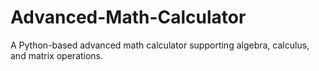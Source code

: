 # Advanced-Math-Calculator
A Python-based advanced math calculator supporting algebra, calculus, and matrix operations.

